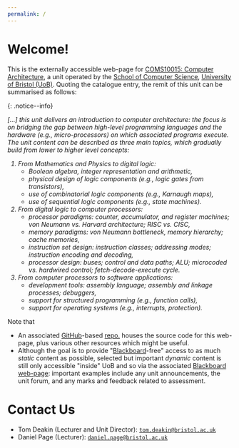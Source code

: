 ```yaml
---
permalink: /
---
```


# Welcome!

This is the 
externally accessible 
web-page for
[COMS10015: Computer Architecture](https://www.bris.ac.uk/unit-programme-catalogue/UnitDetails.jsa?unitCode=COMS10015),
a unit operated by the 
[School of Computer Science](https://www.bristol.ac.uk/engineering/schools/computer-science),
[University of Bristol (UoB)](https://www.bristol.ac.uk).
Quoting the catalogue entry, the remit of this unit can be summarised as follows:

{: .notice--info}
 <div markdown='block' style='font-style: italic'>
[...] this unit delivers an introduction to computer architecture: the focus is on bridging the gap between high-level programming languages and the hardware (e.g., micro-processors) on which associated programs execute. The unit content can be described as three main topics, which gradually build from lower to higher level concepts:

1. From Mathematics and Physics to digital logic:
   - Boolean algebra, integer representation and arithmetic,
   - physical design of logic components (e.g., logic gates from transistors),
   - use of combinatorial logic components (e.g., Karnaugh maps),
   - use of sequential logic components (e.g., state machines).
2. From digital logic to computer processors:
   - processor paradigms: counter, accumulator, and register machines; von Neumann vs. Harvard architecture; RISC vs. CISC,
   - memory paradigms: von Neumann bottleneck, memory hierarchy; cache memories,
   - instruction set design: instruction classes; addressing modes; instruction encoding and decoding,
   - processor design: buses; control and data paths; ALU; microcoded vs. hardwired control; fetch-decode-execute cycle.
3. From computer processors to software applications:
   - development tools: assembly language; assembly and linkage processes; debuggers,
   - support for structured programming (e.g., function calls),
   - support for operating systems (e.g., interrupts, protection).
</div>

Note that

- An associated 
  [GitHub](https://github.com/)-based [repo.](https://github.com/cs-uob/COMS10015)
  houses the source code for this web-page, plus various other
  resources which might be useful.
- Although the goal is to provide
  "[Blackboard](https://www.blackboard.com)-free"
  access to as much 
   *static* content 
  as possible, selected but important
  *dynamic* content 
  is still only 
  accessible "inside" UoB and so via the associated
  [Blackboard web-page](https://www.ole.bris.ac.uk):
  important examples include
  any unit announcements,
  the unit forum,
  and
  any marks and feedback related to assessment.

# Contact Us

- Tom Deakin (Lecturer and Unit Director): [`tom.deakin@bristol.ac.uk`](mailto:tom.deakin@bristol.ac.uk?subject=COMS10015)
- Daniel Page (Lecturer): [`daniel.page@bristol.ac.uk`](mailto:daniel.page@bristol.ac.uk?subject=COMS10015)

